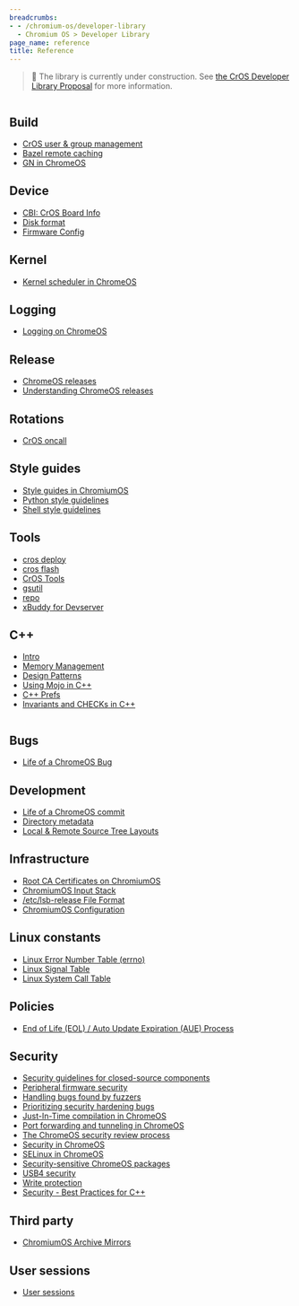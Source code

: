 ```yaml
---
breadcrumbs:
- - /chromium-os/developer-library
  - Chromium OS > Developer Library
page_name: reference
title: Reference
---
```


> 🚧 The library is currently under construction. See
> [the CrOS Developer Library Proposal](/chromium-os/developer-library/proposal)
> for more information.

<div class="two-column-container">
<div class="column">

## Build

* [CrOS user & group management](/chromium-os/developer-library/reference/build/account-management)
* [Bazel remote caching](/chromium-os/developer-library/reference/build/bazel-remote-caching)
* [GN in ChromeOS](/chromium-os/developer-library/reference/build/chromeos-gn)

## Device

* [CBI: CrOS Board Info](/chromium-os/developer-library/reference/device/cros-board-info)
* [Disk format](/chromium-os/developer-library/reference/device/disk-format)
* [Firmware Config](/chromium-os/developer-library/reference/device/firmware-config)

## Kernel

* [Kernel scheduler in ChromeOS](/chromium-os/developer-library/reference/kernel/kernel-scheduler)

## Logging

* [Logging on ChromeOS](/chromium-os/developer-library/reference/logging/logging)

## Release

* [ChromeOS releases](/chromium-os/developer-library/reference/release/releases)
* [Understanding ChromeOS releases](/chromium-os/developer-library/reference/release/understanding-chromeos-releases)

## Rotations

* [CrOS oncall](/chromium-os/developer-library/reference/rotations/cros-oncall)

## Style guides

* [Style guides in ChromiumOS](/chromium-os/developer-library/reference/style-guides/style-guides)
* [Python style guidelines](/chromium-os/developer-library/reference/style-guides/python)
* [Shell style guidelines](/chromium-os/developer-library/reference/style-guides/shell)

## Tools

* [cros deploy](/chromium-os/developer-library/reference/tools/cros-deploy)
* [cros flash](/chromium-os/developer-library/reference/tools/cros-flash)
* [CrOS Tools](/chromium-os/developer-library/reference/tools/cros-tools)
* [gsutil](/chromium-os/developer-library/reference/tools/gsutil)
* [repo](/chromium-os/developer-library/reference/tools/repo-tool)
* [xBuddy for Devserver](/chromium-os/developer-library/reference/tools/xbuddy)

## C++

* [Intro](/chromium-os/developer-library/reference/cpp/intro)
* [Memory
  Management](/chromium-os/developer-library/reference/cpp/cpp-memory-management)
* [Design Patterns](/chromium-os/developer-library/reference/cpp/cpp-patterns)
* [Using Mojo in C++](/chromium-os/developer-library/reference/cpp/cpp-mojo)
* [C++ Prefs](/chromium-os/developer-library/reference/cpp/cpp-pref)
* [Invariants and CHECKs in C++](/chromium-os/developer-library/reference/cpp/cpp-invariant-checks)

</div>
<div class="column">

## Bugs

* [Life of a ChromeOS Bug](/chromium-os/developer-library/reference/bugs/life-of-a-bug)

## Development

* [Life of a ChromeOS commit](/chromium-os/developer-library/reference/development/cros-commit-pipeline)
* [Directory metadata](/chromium-os/developer-library/reference/development/dir-metadata)
* [Local & Remote Source Tree Layouts](/chromium-os/developer-library/reference/development/source-layout)

## Infrastructure

* [Root CA Certificates on ChromiumOS](/chromium-os/developer-library/reference/infrastructure/ca-certs)
* [ChromiumOS Input Stack](/chromium-os/developer-library/reference/infrastructure/input-stack)
* [/etc/lsb-release File Format](/chromium-os/developer-library/reference/infrastructure/lsb-release)
* [ChromiumOS Configuration](/chromium-os/developer-library/reference/infrastructure/os-config)

## Linux constants

* [Linux Error Number Table (errno)](/chromium-os/developer-library/reference/linux-constants/errnos)
* [Linux Signal Table](/chromium-os/developer-library/reference/linux-constants/signals)
* [Linux System Call Table](/chromium-os/developer-library/reference/linux-constants/syscalls)

## Policies

* [End of Life (EOL) / Auto Update Expiration (AUE) Process](/chromium-os/developer-library/reference/policies/eol-aue-process)

## Security

* [Security guidelines for closed-source components](/chromium-os/developer-library/reference/security/closed-source)
* [Peripheral firmware security](/chromium-os/developer-library/reference/security/firmware-updating)
* [Handling bugs found by fuzzers](/chromium-os/developer-library/reference/security/fuzzer-bugs)
* [Prioritizing security hardening bugs](/chromium-os/developer-library/reference/security/hardening-proritizing-guidelines)
* [Just-In-Time compilation in ChromeOS](/chromium-os/developer-library/reference/security/jit)
* [Port forwarding and tunneling in ChromeOS](/chromium-os/developer-library/reference/security/port-forwarding)
* [The ChromeOS security review process](/chromium-os/developer-library/reference/security/review-process)
* [Security in ChromeOS](/chromium-os/developer-library/reference/security/security-whitepaper)
* [SELinux in ChromeOS](/chromium-os/developer-library/reference/security/selinux)
* [Security-sensitive ChromeOS packages](/chromium-os/developer-library/reference/security/sensitive-chromeos-packages)
* [USB4 security](/chromium-os/developer-library/reference/security/usb4)
* [Write protection](/chromium-os/developer-library/reference/security/write-protection)
* [Security - Best Practices for C++](/chromium-os/developer-library/reference/security/cpp-security-best-practices)

## Third party

* [ChromiumOS Archive Mirrors](/chromium-os/developer-library/reference/third-party/archive-mirrors)

## User sessions

* [User sessions](/chromium-os/developer-library/reference/user-sessions/user-sessions)

</div>
</div>
